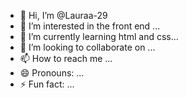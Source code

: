 - 👋 Hi, I’m @Lauraa-29
- 👀 I’m interested in the front end ...
- 🌱 I’m currently learning html and css...
- 💞️ I’m looking to collaborate on ...
- 📫 How to reach me ...
- 😄 Pronouns: ...
- ⚡ Fun fact: ...

<!---
Lauraa-29/Lauraa-29 is a ✨ special ✨ repository because its `README.md` (this file) appears on your GitHub profile.
You can click the Preview link to take a look at your changes.
--->
